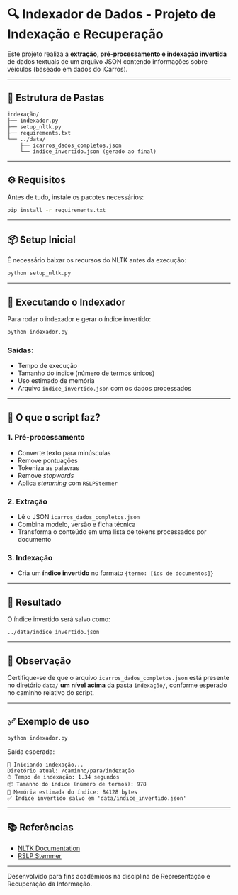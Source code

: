 # 🔍 Indexador de Dados - Projeto de Indexação e Recuperação

Este projeto realiza a **extração, pré-processamento e indexação invertida** de dados textuais de um arquivo JSON contendo informações sobre veículos (baseado em dados do iCarros).

---

## 📁 Estrutura de Pastas

```
indexação/
├── indexador.py
├── setup_nltk.py
├── requirements.txt
└── ../data/
    ├── icarros_dados_completos.json
    └── indice_invertido.json (gerado ao final)
```

---

## ⚙️ Requisitos

Antes de tudo, instale os pacotes necessários:

```bash
pip install -r requirements.txt
```

---

## 📦 Setup Inicial

É necessário baixar os recursos do NLTK antes da execução:

```bash
python setup_nltk.py
```

---

## 🚀 Executando o Indexador

Para rodar o indexador e gerar o índice invertido:

```bash
python indexador.py
```

### Saídas:
- Tempo de execução
- Tamanho do índice (número de termos únicos)
- Uso estimado de memória
- Arquivo `indice_invertido.json` com os dados processados

---

## 🧠 O que o script faz?

### 1. **Pré-processamento**
- Converte texto para minúsculas
- Remove pontuações
- Tokeniza as palavras
- Remove *stopwords*
- Aplica *stemming* com `RSLPStemmer`

### 2. **Extração**
- Lê o JSON `icarros_dados_completos.json`
- Combina modelo, versão e ficha técnica
- Transforma o conteúdo em uma lista de tokens processados por documento

### 3. **Indexação**
- Cria um **índice invertido** no formato `{termo: [ids de documentos]}`

---

## 💾 Resultado

O índice invertido será salvo como:

```
../data/indice_invertido.json
```

---

## 📝 Observação

Certifique-se de que o arquivo `icarros_dados_completos.json` está presente no diretório `data/` **um nível acima** da pasta `indexação/`, conforme esperado no caminho relativo do script.

---

## ✅ Exemplo de uso

```bash
python indexador.py
```

Saída esperada:

```
🚀 Iniciando indexação...
Diretório atual: /caminho/para/indexação
⏱ Tempo de indexação: 1.34 segundos
📦 Tamanho do índice (número de termos): 978
💾 Memória estimada do índice: 84128 bytes
✅ Índice invertido salvo em 'data/indice_invertido.json'
```

---

## 📚 Referências
- [NLTK Documentation](https://www.nltk.org/)
- [RSLP Stemmer](https://www.nltk.org/howto/stem.html)

---

Desenvolvido para fins acadêmicos na disciplina de Representação e Recuperação da Informação.
